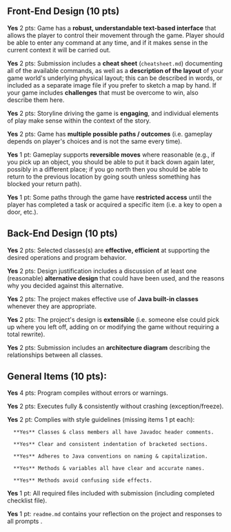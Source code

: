 ## Front-End Design (10 pts)

**Yes** 2 pts: Game has a **robust, understandable text-based interface** that allows the player to control their movement through the game.  Player should be able to enter any command at any time, and if it makes sense in the current context it will be carried out.

**Yes** 2 pts: Submission includes a **cheat sheet** (`cheatsheet.md`) documenting all of the available commands, as well as a **description of the layout** of your game world's underlying physical layout; this can be described in words, or included as a separate image file if you prefer to sketch a map by hand.  If your game includes **challenges** that must be overcome to win, also describe them here.

**Yes** 2 pts: Storyline driving the game is **engaging**, and individual elements of play make sense within the context of the story.

**Yes** 2 pts: Game has **multiple possible paths / outcomes** (i.e. gameplay depends on player's choices and is not the same every time).

**Yes** 1 pt: Gameplay supports **reversible moves** where reasonable (e.g., if you pick up an object, you should be able to put it back down again later, possibly in a different place; if you go north then you should be able to return to the previous location by going south unless something has blocked your return path).

**Yes** 1 pt: Some paths through the game have **restricted access** until the player has completed a task or acquired a specific item (i.e. a key to open a door, etc.).


## Back-End Design (10 pts)

**Yes** 2 pts: Selected classes(s) are **effective, efficient** at supporting the desired operations and program behavior.

**Yes** 2 pts: Design justification includes a discussion of at least one (reasonable) **alternative design** that could have been used, and the reasons why you decided against this alternative.

**Yes** 2 pts: The project makes effective use of **Java built-in classes** whenever they are appropriate.

**Yes** 2 pts: The project's design is **extensible** (i.e. someone else could pick up where you left off, adding on or modifying the game without requiring a total rewrite).

**Yes** 2 pts: Submission includes an **architecture diagram** describing the relationships between all classes.


## General Items (10 pts):
**Yes** 4 pts: Program compiles without errors or warnings.

**Yes** 2 pts: Executes fully & consistently without crashing (exception/freeze).

**Yes** 2 pt: Complies with style guidelines (missing items 1 pt each):

      **Yes** Classes & class members all have Javadoc header comments.

      **Yes** Clear and consistent indentation of bracketed sections.

      **Yes** Adheres to Java conventions on naming & capitalization.

      **Yes** Methods & variables all have clear and accurate names.

      **Yes** Methods avoid confusing side effects.

**Yes** 1 pt: All required files included with submission (including completed checklist file).

**Yes** 1 pt: `readme.md` contains your reflection on the project and responses to all prompts .
